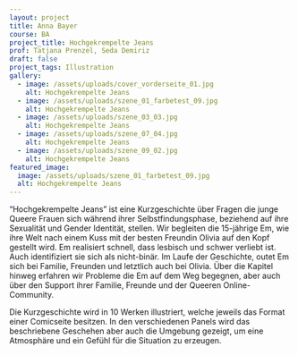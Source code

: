 ```yaml
---
layout: project
title: Anna Bayer
course: BA
project_title: Hochgekrempelte Jeans
prof: Tatjana Prenzel, Seda Demiriz
draft: false
project_tags: Illustration
gallery:
  - image: /assets/uploads/cover_vorderseite_01.jpg
    alt: Hochgekrempelte Jeans
  - image: /assets/uploads/szene_01_farbetest_09.jpg
    alt: Hochgekrempelte Jeans
  - image: /assets/uploads/szene_03_03.jpg
    alt: Hochgekrempelte Jeans
  - image: /assets/uploads/szene_07_04.jpg
    alt: Hochgekrempelte Jeans
  - image: /assets/uploads/szene_09_02.jpg
    alt: Hochgekrempelte Jeans
featured_image:
  image: /assets/uploads/szene_01_farbetest_09.jpg
  alt: Hochgekrempelte Jeans
---
```

“Hochgekrempelte Jeans” ist eine Kurzgeschichte über Fragen die junge Queere Frauen sich während ihrer Selbstfindungsphase, beziehend auf ihre Sexualität und Gender Identität, stellen. Wir begleiten die 15-jährige Em, wie ihre Welt nach einem Kuss mit der besten Freundin Olivia auf den Kopf gestellt wird. Em realisiert schnell, dass lesbisch und schwer verliebt ist. Auch identifiziert sie sich als nicht-binär. Im Laufe der Geschichte, outet Em sich bei Familie, Freunden und letztlich auch bei Olivia. Über die Kapitel hinweg erfahren wir Probleme die Em auf dem Weg begegnen, aber auch über den Support ihrer Familie, Freunde und der Queeren Online-Community. 

Die Kurzgeschichte wird in 10 Werken illustriert, welche jeweils das Format einer Comicseite besitzen. In den verschiedenen Panels wird das beschriebene Geschehen aber auch die Umgebung gezeigt, um eine Atmosphäre und ein Gefühl für die Situation zu erzeugen.